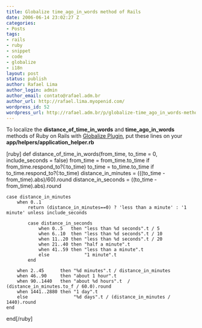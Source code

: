 ```yaml
---
title: Globalize time_ago_in_words method of Rails
date: 2006-06-14 23:02:27 Z
categories:
- Posts
tags:
- rails
- ruby
- snippet
- code
- globalize
- i18n
layout: post
status: publish
author: Rafael Lima
author_login: admin
author_email: contato@rafael.adm.br
author_url: http://rafael.lima.myopenid.com/
wordpress_id: 52
wordpress_url: http://rafael.adm.br/p/globalize-time_ago_in_words-methos-of-rails/
---
```


To localize the <strong>distance_of_time_in_words</strong> and <strong>time_ago_in_words</strong> methods of Ruby on Rails with <a href="http://globalize-rails.org">Globalize Plugin</a>, put these lines on your <strong>app/helpers/application_helper.rb</strong>

[ruby]
def distance_of_time_in_words(from_time, to_time = 0, include_seconds = false)
    from_time = from_time.to_time if from_time.respond_to?(:to_time)
    to_time = to_time.to_time if to_time.respond_to?(:to_time)
    distance_in_minutes = (((to_time - from_time).abs)/60).round
    distance_in_seconds = ((to_time - from_time).abs).round

    case distance_in_minutes
        when 0..1
            return (distance_in_minutes==0) ? 'less than a minute' : '1 minute' unless include_seconds

            case distance_in_seconds
                when 0..5   then "less than %d seconds".t / 5
                when 6..10  then "less than %d seconds".t / 10
                when 11..20 then "less than %d seconds".t / 20
                when 21..40 then "half a minute".t
                when 41..59 then "less than a minute".t
                else             "1 minute".t
            end

        when 2..45      then "%d minutes".t / distance_in_minutes
        when 46..90     then "about 1 hour".t
        when 90..1440   then "about %d hours".t  / (distance_in_minutes.to_f / 60.0).round
        when 1441..2880 then "1 day".t
        else                 "%d days".t / (distance_in_minutes / 1440).round
    end
end[/ruby]
